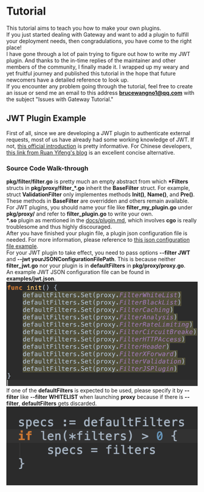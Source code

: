 # Tutorial
This tutorial aims to teach you how to make your own plugins.  
If you just started dealing with Gateway and want to add a plugin to fulfill your deployment needs, then congradulations, you have come to the right place!  
I have gone through a lot of pain trying to figure out how to write my JWT plugin. And thanks to the in-time replies of the maintainer and other members of the community, I finally made it. I wrapped up my weary and yet fruitful journey and published this tutorial in the hope that future newcomers have a detailed reference to look up.  
If you encounter any problem going through the tutorial, feel free to create an issue or send me an email to this address **brucewangno1@qq.com** with the subject "Issues with Gateway Tutorial."  

## JWT Plugin Example
First of all, since we are developing a JWT plugin to authenticate external requests, most of us have already had some working knowledge of JWT. If not, [this official introduction](https://jwt.io/introduction/) is pretty informative. For Chinese developers, [this link from Ruan Yifeng's blog](http://www.ruanyifeng.com/blog/2018/07/json_web_token-tutorial.html) is an excellent concise alternative.

### Source Code Walk-through
**pkg/filter/filter.go** is pretty much an empty abstract from which **\*Filters** structs in **pkg/proxy/filter_\*.go** inherit the **BaseFilter** struct. For example, struct **ValidationFilter** only implementes methods **Init()**, **Name()**, and **Pre()**. These methods in **BaseFilter** are overridden and others remain available.  
For JWT plugins, you should name your file like **filter_my_plugin.go** under **pkg/proxy/** and refer to **filter_plugin.go** to write your own.  
**\*.so** plugin as mentioned in the [docs/plugin.md](plugin.md), which involves **cgo** is really troublesome and thus highly discouraged.  
After you have finished your plugin file, a plugin json configuration file is needed. For more information, please reference to [this json configuration file example](https://github.com/fagongzi/jwt-plugin).  
For your JWT plugin to take effect, you need to pass options **--filter JWT** and **--jwt yourJSONConfigurationFilePath**. This is because neither **filter_jwt.go** nor your plugin is in **defaultFilters** in **pkg/proxy/proxy.go**.  
An example JWT JSON configuration file can be found in **examples/jwt.json**.  
![](./images/defaultFilters.png)
If one of the **defaultFilters** is expected to be used, please specify it by **--filter** like **--filter WHITELIST** when launching **proxy** because if there is **--filter**, **defaultFilters** gets discarded.  
![](./images/specs.png)

